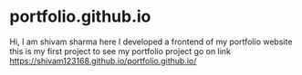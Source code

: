 # portfolio.github.io
Hi, I am shivam sharma here I developed a frontend of my portfolio website this is my first project to see my portfolio project go on link https://shivam123168.github.io/portfolio.github.io/

